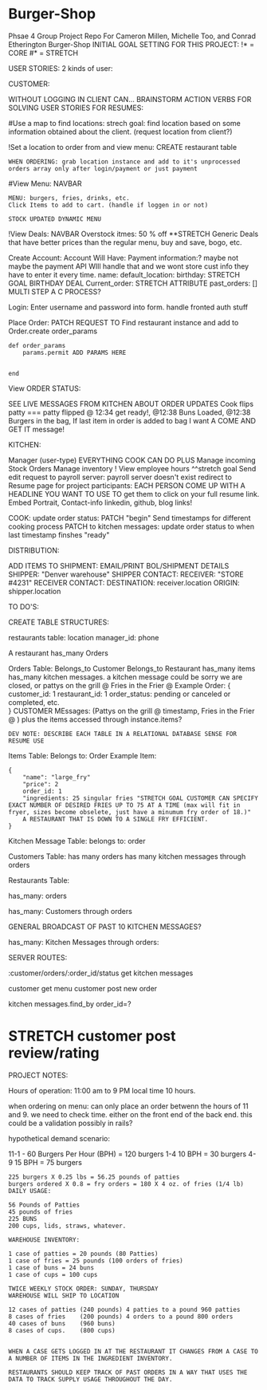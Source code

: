 # Burger-Shop
Phsae 4 Group Project Repo For Cameron Millen, Michelle Too, and Conrad Etherington
Burger-Shop
INITIAL GOAL SETTING FOR THIS PROJECT:
!* = CORE
#* = STRETCH

USER STORIES: 2 kinds of user:

CUSTOMER: 

WITHOUT LOGGING IN CLIENT CAN...															BRAINSTORM ACTION VERBS FOR SOLVING USER STORIES FOR RESUMES:

#Use a map to find locations:
	strech goal: find location based on some information obtained about the client. (request location from client?)

!Set a location to order from and view menu:	CREATE restaurant table
						
	WHEN ORDERING: grab location instance and add to it's unprocessed orders array only after login/payment or just payment

#View Menu: NAVBAR

	MENU: burgers, fries, drinks, etc.
	Click Items to add to cart. (handle if loggen in or not)

	STOCK UPDATED DYNAMIC MENU

!View Deals: NAVBAR
	Overstock itmes: 50 % off **STRETCH
	Generic Deals that have better prices than the regular menu, buy and save, bogo, etc.

Create Account: 
	Account Will Have:
	Payment information:? maybe not maybe the payment API WIll handle that and we wont store cust info they have to enter it every time.
	name:
	default_location:
	birthday: STRETCH GOAL BIRTHDAY DEAL
	Current_order: STRETCH ATTRIBUTE
	past_orders: []
	MULTI STEP A C PROCESS? 

Login:	Enter username and password into form.
	handle fronted auth stuff

Place Order:
	PATCH REQUEST TO Find restaurant instance and add to 
	Order.create order_params
	
	def order_params
		params.permit ADD PARAMS HERE
		
		
	end
View ORDER STATUS: 

SEE LIVE MESSAGES FROM KITCHEN ABOUT ORDER UPDATES Cook flips patty === patty flipped @ 12:34 get ready!, @12:38 Buns Loaded, @12:38 Burgers in the bag, If last item in order is added to bag I want A COME AND GET IT message!

KITCHEN: 

Manager (user-type)
EVERYTHING COOK CAN DO PLUS
Manage incoming Stock Orders
Manage inventory
! View employee hours ^^stretch goal
	Send edit request to payroll server:
payroll server doesn't exist redirect to Resume page for project participants: EACH PERSON COME UP WITH A HEADLINE YOU WANT TO USE TO get them to click on your full resume link. Embed Portrait, Contact-info linkedin, github, blog links!

COOK: 
	update order status: PATCH "begin"
	Send timestamps for different cooking process PATCH to kitchen messages:
	update order status to when last timestamp finshes "ready"
	
DISTRIBUTION:

ADD ITEMS TO SHIPMENT:
EMAIL/PRINT BOL/SHIPMENT DETAILS
SHIPPER: "Denver warehouse"
SHIPPER CONTACT:
RECEIVER: "STORE #4231"
RECEIVER CONTACT:
DESTINATION: receiver.location
ORIGIN: shipper.location

TO DO'S:

CREATE TABLE STRUCTURES:

restaurants table: location manager_id: phone

A restaurant has_many Orders

Orders Table: 
Belongs_to Customer
Belongs_to Restaurant 
has_many items
has_many kitchen messages. a kitchen message could be sorry we are closed, or pattys on the grill @ Fries in the Frier @
Example Order:
{ customer_id: 1
  restaurant_id: 1
	order_status: pending or canceled or  completed, etc.  	
}
CUSTOMER MEssages: (Pattys on the grill @ timestamp, Fries in the Frier @ )
plus the items accessed through instance.items? 

	DEV NOTE: DESCRIBE EACH TABLE IN A RELATIONAL DATABASE SENSE FOR RESUME USE

Items Table:
Belongs to: Order
Example Item: 
	
	{
		"name": "large_fry"
		"price": 2
		order_id: 1
		"ingredients: 25 singular fries "STRETCH GOAL CUSTOMER CAN SPECIFY EXACT NUMBER OF DESIRED FRIES UP TO 75 AT A TIME (max will fit in fryer, sizes become obselete, just have a minumum fry order of 18.)"
		A RESTAURANT THAT IS DOWN TO A SINGLE FRY EFFICIENT.	
	}
	
Kitchen Message Table:
belongs to: order  


Customers Table:
has many orders
has many kitchen messages through orders


Restaurants Table:

has_many: orders

has_many: Customers through orders

GENERAL BROADCAST OF PAST 10 KITCHEN MESSAGES?

has_many: Kitchen Messages through orders:

SERVER ROUTES:

:customer/orders/:order_id/status get kitchen messages

customer get menu
customer post new order

kitchen messages.find_by order_id=?
# STRETCH customer post review/rating



	
PROJECT NOTES:

Hours of operation:
11:00 am to 9 PM local time
10 hours.

when ordering on menu: can only place an order betwenn the hours of 11 and 9. we need to check time. either on the front end of the back end. this could be a validation possibly in rails?

hypothetical demand scenario:

11-1 - 60 Burgers Per Hour (BPH) = 120 burgers
1-4 10 BPH = 30 burgers
4-9 15 BPH = 75 burgers

    225 burgers X 0.25 lbs = 56.25 pounds of patties 
    burgers ordered X 0.8 = fry orders = 180 X 4 oz. of fries (1/4 lb)
    DAILY USAGE:

    56 Pounds of Patties
    45 pounds of fries
    225 BUNS
    200 cups, lids, straws, whatever.

    WAREHOUSE INVENTORY:

    1 case of patties = 20 pounds (80 Patties)
    1 case of fries = 25 pounds (100 orders of fries)
    1 case of buns = 24 buns
    1 case of cups = 100 cups
    
    TWICE WEEKLY STOCK ORDER: SUNDAY, THURSDAY
    WAREHOUSE WILL SHIP TO LOCATION

    12 cases of patties (240 pounds) 4 patties to a pound 960 patties
    8 cases of fries    (200 pounds) 4 orders to a pound 800 orders
    40 cases of buns    (960 buns) 
    8 cases of cups.    (800 cups)

    
    WHEN A CASE GETS LOGGED IN AT THE RESTAURANT IT CHANGES FROM A CASE TO A NUMBER OF ITEMS IN THE INGREDIENT INVENTORY.

    RESTAURANTS SHOULD KEEP TRACK OF PAST ORDERS IN A WAY THAT USES THE DATA TO TRACK SUPPLY USAGE THROUGHOUT THE DAY.


    





    
